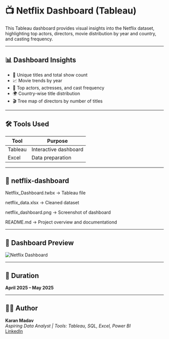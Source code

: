 
# 📺 Netflix Dashboard (Tableau)

This Tableau dashboard provides visual insights into the Netflix dataset, highlighting top actors, directors, movie distribution by year and country, and casting frequency.

---

## 📊 Dashboard Insights

- 📌 Unique titles and total show count
- 📈 Movie trends by year
- 🧑 Top actors, actresses, and cast frequency
- 🌍 Country-wise title distribution
- 🎬 Tree map of directors by number of titles

---

## 🛠️ Tools Used

| Tool     | Purpose                |
|----------|------------------------|
| Tableau  | Interactive dashboard  |
| Excel    | Data preparation       

--- 
## 📂 netflix-dashboard

Netflix_Dashboard.twbx → Tableau file

netflix_data.xlsx → Cleaned dataset

netflix_dashboard.png → Screenshot of dashboard

README.md → Project overview and documentationd


---

## 📸 Dashboard Preview

![Netflix Dashboard](visuals_preview/netflix_dashboard.png)

---

## 📅 Duration

**April 2025 – May 2025**

---

## 👨‍💻 Author

**Karan Madav**  
*Aspiring Data Analyst | Tools: Tableau, SQL, Excel, Power BI*  
[LinkedIn](https://www.linkedin.com/in/karan-madav) 



